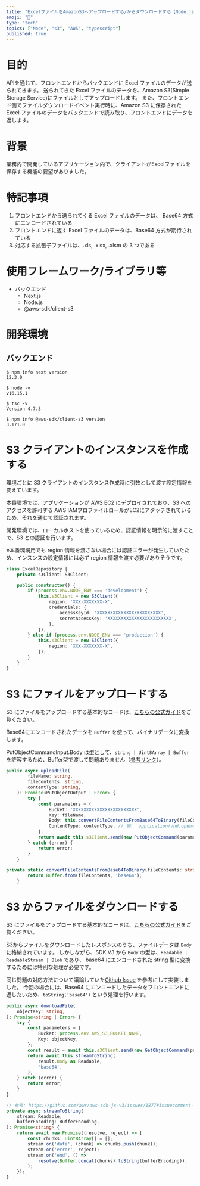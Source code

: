 ```yaml
---
title: "ExcelファイルをAmazonS3へアップロードする/からダウンロードする【Node.js】"
emoji: "🐡"
type: "tech"
topics: ["Node", "s3", "AWS", "typescript"]
published: true
---
```


# 目的

APIを通じて、フロントエンドからバックエンドに Excel ファイルのデータが送られてきます。
送られてきた Excel ファイルのデータを、Amazon S3(Simple Storage Service)にファイルとしてアップロードします。
また、フロントエンド側でファイルダウンロードイベント実行時に、Amazon S3 に保存された Excel ファイルのデータをバックエンドで読み取り、フロントエンドにデータを返します。

# 背景

業務内で開発しているアプリケーション内で、クライアントがExcelファイルを保存する機能の要望がありました。

# 特記事項

1. フロントエンドから送られてくる Excel ファイルのデータは、 Base64 方式にエンコードされている
2. フロントエンドに返す Excel ファイルのデータは、Base64 方式が期待されている
3. 対応する拡張子ファイルは、.xls, .xlsx, .xlsm の 3 つである

# 使用フレームワーク/ライブラリ等

- バックエンド
  - Next.js
  - Node.js
  - @aws-sdk/client-s3

# 開発環境

## バックエンド

```
$ npm info next version
12.3.0

$ node -v
v16.15.1

$ tsc -v
Version 4.7.3

$ npm info @aws-sdk/client-s3 version
3.171.0
```

# S3 クライアントのインスタンスを作成する

環境ごとに S3 クライアントのインスタンス作成時に引数として渡す設定情報を変えています。

本番環境では、アプリケーションが AWS EC2 にデプロイされており、S3 へのアクセスを許可する AWS IAMプロファイルロールがEC2にアタッチされているため、それを通じて認証されます。

開発環境では、ローカルホストを使っているため、認証情報を明示的に渡すことで、S3 との認証を行います。

※本番環境用でも region 情報を渡さない場合には認証エラーが発生していたため、インスンスの設定情報には必ず region 情報を渡す必要がありそうです。

```typescript
class ExcelRepository {
    private s3Client: S3Client;

    public constructor() {
        if (process.env.NODE_ENV === 'development') {
            this.s3Client = new S3Client({
                region: 'XXX-XXXXXXX-X',
                credentials: {
                    accessKeyId: 'XXXXXXXXXXXXXXXXXXXXXXXX',
                    secretAccessKey: 'XXXXXXXXXXXXXXXXXXXXXXXX',
                },
            });
        } else if (process.env.NODE_ENV === 'production') {
            this.s3Client = new S3Client({
                region: 'XXX-XXXXXXX-X',
            });
        }
    }
}
```

# S3 にファイルをアップロードする

S3 にファイルをアップロードする基本的なコードは、[こちらの公式ガイド](https://docs.aws.amazon.com/sdk-for-javascript/v3/developer-guide/s3-example-creating-buckets.html#s3-example-creating-buckets-upload-file)をご覧ください。

Base64にエンコードされたデータを `Buffer` を使って、バイナリデータに変換します。

PutObjectCommandInput.Body は型として、`string | Uint8Array | Buffer` を許容するため、Buffer型で渡して問題ありません（[参考リンク](https://docs.aws.amazon.com/AWSJavaScriptSDK/v3/latest/clients/client-s3/interfaces/putobjectcommandinput.html)）。

```typescript
public async uploadFile(
        fileName: string,
        fileContents: string,
        contentType: string,
    ): Promise<PutObjectOutput | Error> {
        try {
            const parameters = {
                Bucket: 'XXXXXXXXXXXXXXXXXXXXXXXX',
                Key: fileName,
                Body: this.convertFileContentsFromBase64ToBinary(fileContents),
                ContentType: contentType, // 例: 'application/vnd.openxmlformats-officedocument.spreadsheetml.sheet'
            };
            return await this.s3Client.send(new PutObjectCommand(parameters));
        } catch (error) {
            return error;
        }
    }

private static convertFileContentsFromBase64ToBinary(fileContents: string): Buffer {
        return Buffer.from(fileContents, 'base64');
    }
```

# S3 からファイルをダウンロードする

S3 にファイルをアップロードする基本的なコードは、[こちらの公式ガイド](https://docs.aws.amazon.com/sdk-for-javascript/v3/developer-guide/s3-example-creating-buckets.html#s3-example-creating-buckets-get-object
)をご覧ください。

S3からファイルをダウンロードしたレスポンスのうち、ファイルデータは `Body` に格納されています。
しかしながら、SDK V3 から `Body` の型は、`Readable | ReadableStream | Blob` であり、
base64 にエンコードされた string 型に変換するためには特別な処理が必要です。

同じ問題の対応方法について議論していた[Github Issue](https://github.com/aws/aws-sdk-js-v3/issues/1877#issuecomment-755430937) を参考にして実装しました。
今回の場合には、Base64 にエンコードしたデータをフロントエンドに返したいため、`toString('base64')` という処理を行います。

```typescript
public async downloadFile(
    objectKey: string,
): Promise<string | Error> {
    try {
        const parameters = {
            Bucket: process.env.AWS_S3_BUCKET_NAME,
            Key: objectKey,
        };
        const result = await this.s3Client.send(new GetObjectCommand(parameters));
        return await this.streamToString(
            result.Body as Readable,
            'base64',
        );
    } catch (error) {
        return error;
    }
}

// 参考: https://github.com/aws/aws-sdk-js-v3/issues/1877#issuecomment-755430937
private async streamToString(
    stream: Readable,
    bufferEncoding: BufferEncoding,
): Promise<string> {
    return await new Promise((resolve, reject) => {
        const chunks: Uint8Array[] = [];
        stream.on('data', (chunk) => chunks.push(chunk));
        stream.on('error', reject);
        stream.on('end', () =>
            resolve(Buffer.concat(chunks).toString(bufferEncoding)),
        );
    });
}
```